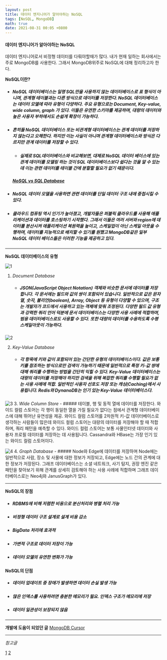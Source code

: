```yaml
---
layout: post
title: 데이터 엔지니어가 알아야하는 NoSQL
tags: [NoSQL, MongoDB]
math: true
date: 2021-08-31 00:05 +0800
---
```


#### 데이터 엔지니어가 알아야하는 NoSQL

데이터 엔지니어로서 비정형 데이터를 다뤄야할때가 많다. 내가 현재 일하는 회사에서는 주로 MongoDB를 사용한다. 그래서 MongoDB위주로 NoSQL에 대해 정리하고자 한다.

**NoSQL이란?**
- ##### NoSQL 데이터베이스는 일명 SQL만을 사용하지 않는 데이터베이스로 표 형식이 아니며, 관계형 테이블과는 다른 방식으로 데이터를 저장한다. NoSQL 데이터베이스는 데이터 모델에 따라 유형이 다양하다. 주요 유형으로는 **Document, Key-value, wide column, graph** 가 있다. 이들은 유연한 스키마를 제공하며, 대량의 데이터와 높은 사용자 부하에서도 손쉽게 확장이 가능하다.

- ##### 흔히들 NoSQL 데이터베이스 또는 비관계형 데이터베이스는 관계 데이터를 저장하지 않는다고 오해한다. 하지만 이는 사실이 아니며 관계형 데이터베이스와 방식은 다르지만 관계 데이터를 저장할 수 있다.
    - ##### 실제로 SQL데이터베이스와 비교해보면, 대체로 NoSQL 데이터 베이스에 있는 관계 데이터를 모델링 하는 것이 SQL 데이터베이스보다 쉽다는 것을 알 수 있는데 이는 관련 데이터를 테이블 간에 분할할 필요가 없기 때문이다.
    ##### [NoSQL vs SQL Database](https://www.mongodb.com/ko-kr/nosql-explained/nosql-vs-sql)

- ##### NoSQL 데이터 모델을 사용하면 관련 데이터를 단일 데이터 구조 내에 중첩시킬 수 있다. 

- ##### 클라우드 컴퓨팅 역시 인기가 높아졌고, 개발자들은 퍼블릭 클라우드를 사용해 애플리케이션과 데이터를 호스팅하기 시작했다. 그래서 이들은 여러 서버와 region에 데이터를 분산시켜 애플리케이션 복원력을 높이고, 스케일업이 아닌 스케일 아웃을 수행하며, 데이터를 지능적으로 배치할 수 있기를 원했고 MongoDB같은 일부 NoSQL 데이터 베이스들은 이러한 기능을 제공하고 있다.

***

**NoSQL 데이터베이스의 유형**

![1](https://img1.daumcdn.net/thumb/R1280x0/?scode=mtistory2&fname=https%3A%2F%2Fblog.kakaocdn.net%2Fdn%2FQMYuk%2Fbtrl4RHV2mS%2FZ7qx8jgmf1ipyyzJGKLFJk%2Fimg.png)

1. _Document Database_
    - ##### JSON(JavaScript Object Notation) 객체와 비슷한 문서에 데이터를 저장합니다. 각 문서에는 필드와 값의 쌍이 포함되어 있습니다. 일반적으로 값은 문자열, 숫자, 불리언(boolean), Array, Object 등 유형이 다양할 수 있으며, 구조는 개발자가 코드에서 사용하고 있는 객체에 맞춰 조정된다. 다양한 필드 값 유형과 강력한 쿼리 언어 덕분에 문서 데이터베이스는 다양한 사용 사례에 적합하며, 범용 데이터베이스로도 사용할 수 있다. 또한 대량의 데이터를 수용하도록 수평 스케일아웃이 가능하다.

![2](https://img1.daumcdn.net/thumb/R1280x0/?scode=mtistory2&fname=https%3A%2F%2Fblog.kakaocdn.net%2Fdn%2FcLHLU3%2Fbtrl1KWUzKh%2FqmxrYHWowRdRySXwfff02K%2Fimg.png)

2. _Key-Value Database_
    - ##### 각 항목에 키와 값이 포함되어 있는 간단한 유형의 데이터베이스이다. 값은 보통 키를 참조하는 방식으로만 검색이 가능하기 때문에 일반적으로 특정 키-값 쌍에 대해 쿼리를 수행하는 방법을 간단히 익힐 수 있다. Key-Value 데이터베이스는 대량의 데이터를 저장해야 하지만 검색을 위해 복잡한 쿼리를 수행할 필요가 없는 사용 사례에 적합. 일반적인 사용자 선호도 저장 또는 캐싱(Caching)에서 사용됩니다. Redis와 DynanoDB는 인기 있는 Key-Value 데이터베이스다.

![3](https://img1.daumcdn.net/thumb/R1280x0/?scode=mtistory2&fname=https%3A%2F%2Fblog.kakaocdn.net%2Fdn%2Fbfn57O%2FbtrlZcNnz2Q%2FpDkBekmixEqT4fuZVMSlF0%2Fimg.png)
3. _Wide Column Store_
    - ##### 테이블, 행 및 동적 열에 데이터를 저장한다. 와이드 컬럼 스토어는 각 행이 동일한 열을 가질 필요가 없다는 점에서 관계형 데이터베이스에 대해 뛰어난 유연성을 제공. 와이드 컬럼 스토어를 2차원적 키-값 데이터베이스로 생각하는 사람들이 많은데 와이드 컬럼 스토어는 대량의 데이터를 저장해야 할 때 적합하며, 쿼리 패턴을 예측할 수 있다. 와이드 컬럼 스토어는 보통 사물인터넷 데이터와 사용자 프로필 데이터를 저장하는 데 사용됩니다. Cassandra와 HBase는 가장 인기 있는 와이드 컬럼 스토어이다.


![4](https://img1.daumcdn.net/thumb/R1280x0/?scode=mtistory2&fname=https%3A%2F%2Fblog.kakaocdn.net%2Fdn%2FdGWxPj%2Fbtrl3Mf5YU7%2FEQpP5elwmBk7Ho4ylPFiG1%2Fimg.png)
4. _Graph Database_
    - ##### Node와 Edge에 데이터를 저장하며 Node에는 일반적으로 사람, 장소 및 사물에 대한 정보가 저장되고, Edge에는 노드 간의 관계에 대한 정보가 저장된다. 그래프 데이터베이스는 소셜 네트워크, 사기 탐지, 권장 엔진 같은 패턴을 찾아보기 위해 관계를 상세히 검토해야 하는 사용 사례에 적합하며 그래프 데이터베이스로는 Neo4j와 JanusGraph가 있다.


***

**NoSQL의 장점**   

- ##### RDBMS에 비해 저렴한 비용으로 분산처리와 병렬 처리 가능
- ##### 비정형 데이터 구조 설계로 설계 비용 감소
- ##### BigData 처리에 효과적
- ##### 가변적 구조로 데이터 저장이 가능
- ##### 데이터 모델의 유연한 변화가 가능

**NoSQL의 단점**

- ##### 데이터 업데이트 중 장애가 발생하면 데이터 손실 발생 가능
- ##### 많은 인덱스를 사용하려면 충분한 메모리가 필요. 인덱스 구조가 메모리에 저장
- ##### 데이터 일관성이 보장되지 않음


***


**개발에 도움이 되었던 글**
[MongoDB Cursor](https://hyunki1019.tistory.com/159)


***


_참고글_   

[1](https://www.mongodb.com/ko-kr/nosql-explained)
[2](https://code-lab1.tistory.com/53)

